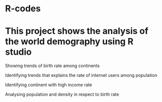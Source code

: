 # R-codes
# This project shows the analysis of the world demography using R studio

 Showing trends of birth rate among continents

 Identifying trends that explains the rate of internet users among population

 Identifying continent with high income rate

 Analysing population and density in respect to birth rate





